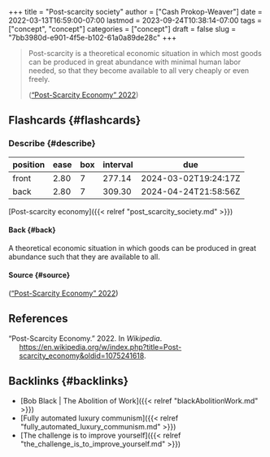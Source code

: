 +++
title = "Post-scarcity society"
author = ["Cash Prokop-Weaver"]
date = 2022-03-13T16:59:00-07:00
lastmod = 2023-09-24T10:38:14-07:00
tags = ["concept", "concept"]
categories = ["concept"]
draft = false
slug = "7bb3980d-e901-4f5e-b102-61a0a89de28c"
+++

> Post-scarcity is a theoretical economic situation in which most goods can be produced in great abundance with minimal human labor needed, so that they become available to all very cheaply or even freely.
>
> (<a href="#citeproc_bib_item_1">“Post-Scarcity Economy” 2022</a>)


## Flashcards {#flashcards}


### Describe {#describe}

| position | ease | box | interval | due                  |
|----------|------|-----|----------|----------------------|
| front    | 2.80 | 7   | 277.14   | 2024-03-02T19:24:17Z |
| back     | 2.80 | 7   | 309.30   | 2024-04-24T21:58:56Z |

[Post-scarcity economy]({{< relref "post_scarcity_society.md" >}})


#### Back {#back}

A theoretical economic situation in which goods can be produced in great abundance such that they are available to all.


#### Source {#source}

(<a href="#citeproc_bib_item_1">“Post-Scarcity Economy” 2022</a>)

## References

<style>.csl-entry{text-indent: -1.5em; margin-left: 1.5em;}</style><div class="csl-bib-body">
  <div class="csl-entry"><a id="citeproc_bib_item_1"></a>“Post-Scarcity Economy.” 2022. In <i>Wikipedia</i>. <a href="https://en.wikipedia.org/w/index.php?title=Post-scarcity_economy&oldid=1075241618">https://en.wikipedia.org/w/index.php?title=Post-scarcity_economy&#38;oldid=1075241618</a>.</div>
</div>


## Backlinks {#backlinks}

-   [Bob Black | The Abolition of Work]({{< relref "blackAbolitionWork.md" >}})
-   [Fully automated luxury communism]({{< relref "fully_automated_luxury_communism.md" >}})
-   [The challenge is to improve yourself]({{< relref "the_challenge_is_to_improve_yourself.md" >}})
